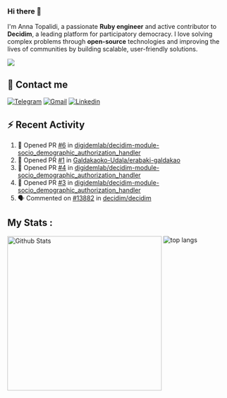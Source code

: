 ### Hi there 👋

I'm Anna Topalidi, a passionate **Ruby engineer** and active contributor to **Decidim**, a leading platform for participatory democracy. I love solving complex problems through **open-source** technologies and improving the lives of communities by building scalable, user-friendly solutions.

<img src="https://komarev.com/ghpvc/?username=antopalidi&color=blueviolet&style=for-the-badge">

## 📩 Contact me 
[![Telegram](https://img.shields.io/badge/Telegram-2CA5E0?style=for-the-badge&logo=telegram&logoColor=white)](https://t.me/anna_top)
[![Gmail](https://img.shields.io/badge/email-D14836?style=for-the-badge&logo=gmail&logoColor=white)](mailto:topalididev@gmail.com)
[![Linkedin](https://img.shields.io/badge/LinkedIn-0077B5?style=for-the-badge&logo=linkedin&logoColor=white)](https://www.linkedin.com/in/topalidi/)
<!-- [![Codewars](https://img.shields.io/badge/Codewars-B1361E?style=for-the-badge&logo=Codewars&logoColor=white)](https://www.codewars.com/users/antopalidi) -->

## :zap: Recent Activity

<!--START_SECTION:activity-->
1. 💪 Opened PR [#6](https://github.com/digidemlab/decidim-module-socio_demographic_authorization_handler/pull/6) in [digidemlab/decidim-module-socio_demographic_authorization_handler](https://github.com/digidemlab/decidim-module-socio_demographic_authorization_handler)
2. 💪 Opened PR [#1](https://github.com/Galdakaoko-Udala/erabaki-galdakao/pull/1) in [Galdakaoko-Udala/erabaki-galdakao](https://github.com/Galdakaoko-Udala/erabaki-galdakao)
3. 💪 Opened PR [#4](https://github.com/digidemlab/decidim-module-socio_demographic_authorization_handler/pull/4) in [digidemlab/decidim-module-socio_demographic_authorization_handler](https://github.com/digidemlab/decidim-module-socio_demographic_authorization_handler)
4. 💪 Opened PR [#3](https://github.com/digidemlab/decidim-module-socio_demographic_authorization_handler/pull/3) in [digidemlab/decidim-module-socio_demographic_authorization_handler](https://github.com/digidemlab/decidim-module-socio_demographic_authorization_handler)
5. 🗣 Commented on [#13882](https://github.com/decidim/decidim/pull/13882#issuecomment-2607878732) in [decidim/decidim](https://github.com/decidim/decidim)
<!--END_SECTION:activity-->

## My Stats :
<!--
<img alt="activity" src="https://streak-stats.demolab.com?user=antopalidi" />
-->
<div>
<img align="top" width="350px" alt="Github Stats" src="https://github-readme-stats-git-master-antopalidis-projects.vercel.app/api?username=antopalidi&count_private=true&show_icons=true&hide_border=true" />
<img align="top" alt="top langs" src="https://github-readme-stats-git-master-antopalidis-projects.vercel.app/api/top-langs/?username=antopalidi&layout=compact" />
 </div>

<!--
**antopalidi/antopalidi** is a ✨ _special_ ✨ repository because its `README.md` (this file) appears on your GitHub profile.
-->
